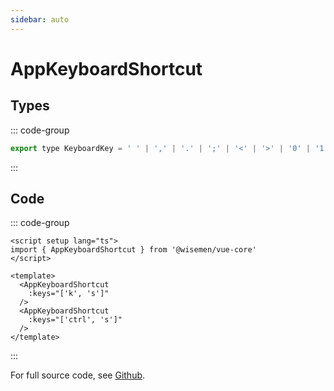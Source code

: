 ```yaml
---
sidebar: auto
---
```


# AppKeyboardShortcut

<!-- @include: ./app-keyboard-shortcut-meta.md -->

## Types

::: code-group
```js [KeyboardKey]
export type KeyboardKey = ' ' | ',' | '.' | ';' | '<' | '>' | '0' | '1' | '2' | '3' | '4' | '5' | '6' | '7' | '8' | '9' | 'a' | 'alt' | 'arrowdown' | 'arrowleft' | 'arrowright' | 'arrowup' | 'b' | 'backspace' | 'c' | 'ctrl' | 'd' | 'delete' | 'e' | 'enter' | 'escape' | 'f' | 'g' | 'h' | 'i' | 'j' | 'k' | 'l' | 'm' | 'meta' | 'n' | 'o' | 'p' | 'q' | 'r' | 's' | 'shift' | 't' | 'tab' | 'u' | 'v' | 'w' | 'x' | 'y' | 'z'
```
::: 

## Code

::: code-group
```vue [Usage]
<script setup lang="ts">
import { AppKeyboardShortcut } from '@wisemen/vue-core'
</script>

<template>
  <AppKeyboardShortcut 
    :keys="['k', 's']"
  />
  <AppKeyboardShortcut 
    :keys="['ctrl', 's']"
  />
</template>
```
:::

For full source code, see [Github](https://github.com/wisemen-digital/vue-core/blob/main/packages/components/src/components/keyboard/AppKeyboardShortcut.vue).